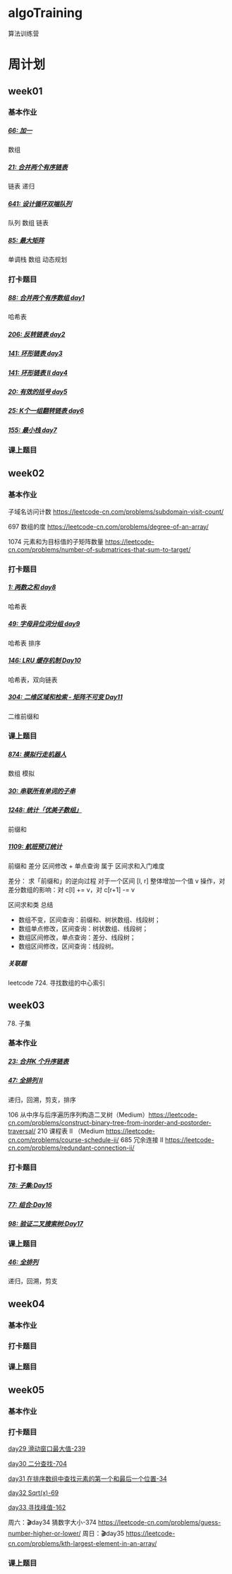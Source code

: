 # algoTraining
算法训练营

# 周计划

## week01

### 基本作业

##### [66: 加一](https://leetcode-cn.com/problems/plus-one/)
数组

##### [21: 合并两个有序链表](https://leetcode-cn.com/problems/merge-two-sorted-lists/)
链表 递归

##### [641: 设计循环双端队列](https://leetcode-cn.com/problems/design-circular-deque/)
队列 数组 链表

##### [85: 最大矩阵](https://leetcode-cn.com/problems/maximal-rectangle/)
单调栈 数组 动态规划

### 打卡题目

##### [88:  合并两个有序数组 day1](https://leetcode-cn.com/problems/merge-sorted-array/)
哈希表
##### [206: 反转链表 day2](https://leetcode-cn.com/problems/reverse-linked-list/)
##### [141: 环形链表 day3](https://leetcode-cn.com/problems/linked-list-cycle/)
##### [141: 环形链表 II day4](https://leetcode-cn.com/problems/linked-list-cycle-ii/)
##### [20:  有效的括号 day5](https://leetcode-cn.com/problems/valid-parentheses/)
##### [25:  K个一组翻转链表 day6](https://leetcode-cn.com/problems/reverse-nodes-in-k-group/)
##### [155: 最小栈 day7](https://leetcode-cn.com/problems/min-stack/)


### 课上题目

## week02

### 基本作业
子域名访问计数 https://leetcode-cn.com/problems/subdomain-visit-count/

697 数组的度 https://leetcode-cn.com/problems/degree-of-an-array/

1074 元素和为目标值的子矩阵数量 https://leetcode-cn.com/problems/number-of-submatrices-that-sum-to-target/

### 打卡题目

##### [1:   两数之和 day8](https://leetcode-cn.com/problems/two-sum/description/)
哈希表
##### [49:  字母异位词分组 day9](https://leetcode-cn.com/problems/group-anagrams/)
哈希表 排序
##### [146: LRU 缓存机制 Day10](https://leetcode-cn.com/problems/lru-cache/)
哈希表，双向链表
##### [304: 二维区域和检索 - 矩阵不可变 Day11](https://leetcode-cn.com/problems/range-sum-query-2d-immutable/)
二维前缀和

### 课上题目
##### [874: 模拟行走机器人](https://leetcode-cn.com/problems/walking-robot-simulation/)
数组 模拟

##### [30:  串联所有单词的子串](https://leetcode-cn.com/problems/substring-with-concatenation-of-all-words/)

##### [1248:  统计「优美子数组」](https://leetcode-cn.com/problems/count-number-of-nice-subarrays/)
前缀和
##### [1109:  航班预订统计](https://leetcode-cn.com/problems/corporate-flight-bookings/)
前缀和 差分  区间修改 + 单点查询 属于 区间求和入门难度

差分：
    求「前缀和」的逆向过程
    对于一个区间 [l, r] 整体增加一个值 v 操作，对差分数组的影响：对 c[l] += v，对 c[r+1] -= v

区间求和类 总结
* 数组不变，区间查询：前缀和、树状数组、线段树；
* 数组单点修改，区间查询：树状数组、线段树；
* 数组区间修改，单点查询：差分、线段树；
* 数组区间修改，区间查询：线段树。


##### 关联题
leetcode 724. 寻找数组的中心索引

## week03

78. 子集
### 基本作业
##### [23:  合并K 个升序链表](https://leetcode-cn.com/problems/merge-k-sorted-lists/)

##### [47:  全排列 II](https://leetcode-cn.com/problems/permutations-ii/)
递归，回溯，剪支，排序

106 从中序与后序遍历序列构造二叉树（Medium）https://leetcode-cn.com/problems/construct-binary-tree-from-inorder-and-postorder-traversal/
210 课程表 II （Medium https://leetcode-cn.com/problems/course-schedule-ii/
685 冗余连接 II https://leetcode-cn.com/problems/redundant-connection-ii/

### 打卡题目
##### [78:  子集:Day15](https://leetcode-cn.com/problems/subsets/)

##### [77:  组合:Day16](https://leetcode-cn.com/problems/combinations/)

##### [98:  验证二叉搜索树:Day17](https://leetcode-cn.com/problems/validate-binary-search-tree/)



### 课上题目

##### [46:  全排列](https://leetcode-cn.com/problems/permutations/)
递归，回溯，剪支


## week04
### 基本作业
### 打卡题目
### 课上题目


## week05
### 基本作业
### 打卡题目
[day29 滑动窗口最大值-239](https://leetcode-cn.com/problems/sliding-window-maximum/)

[day30 二分查找-704](https://leetcode-cn.com/problems/binary-search/)

[day31 在排序数组中查找元素的第一个和最后一个位置-34](https://leetcode-cn.com/problems/find-first-and-last-position-of-element-in-sorted-array/)

[day32 Sqrt(x)-69](https://leetcode-cn.com/problems/sqrtx/)

[day33 寻找峰值-162](https://leetcode-cn.com/problems/find-peak-element/)

周六：🎬day34
猜数字大小-374
https://leetcode-cn.com/problems/guess-number-higher-or-lower/
周日：🎬day35
https://leetcode-cn.com/problems/kth-largest-element-in-an-array/
### 课上题目



